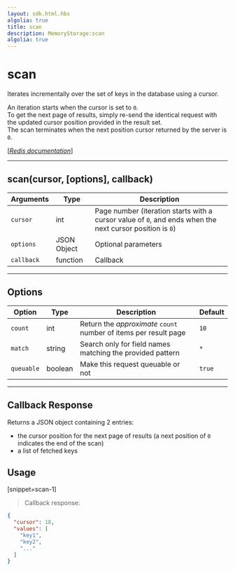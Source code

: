 ```yaml
---
layout: sdk.html.hbs
algolia: true
title: scan
description: MemoryStorage:scan
algolia: true
---
```

  

# scan
Iterates incrementally over the set of keys in the database using a cursor.

An iteration starts when the cursor is set to `0`.  
To get the next page of results, simply re-send the identical request with the updated cursor position provided in the result set.  
The scan terminates when the next position cursor returned by the server is `0`.

[[_Redis documentation_]](https://redis.io/commands/scan)

---

## scan(cursor, [options], callback)

| Arguments | Type | Description |
|---------------|---------|----------------------------------------|
| `cursor` | int | Page number (iteration starts with a cursor value of `0`, and ends when the next cursor position is `0`) |
| `options` | JSON Object | Optional parameters |
| `callback` | function | Callback |

---

## Options

| Option | Type | Description | Default |
|--------|------|-------------|---------|
| `count` | int | Return the _approximate_ `count` number of items per result page | `10` |
| `match` | string | Search only for field names matching the provided pattern | `*` |
| `queuable` | boolean | Make this request queuable or not  | `true` |
---

## Callback Response

Returns a JSON object containing 2 entries:

* the cursor position for the next page of results (a next position of `0` indicates the end of the scan)
* a list of fetched keys

## Usage

[snippet=scan-1]
> Callback response:

```json
{
  "cursor": 18,
  "values": [
    "key1",
    "key2",
    "..."
  ]
}
```